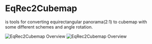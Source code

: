 # EqRec2Cubemap
is tools for converting equirectangular panorama(2:1) to cubemap with some different schemes and angle rotation.

<img src="http://i103.fastpic.ru/big/2018/0204/f4/9ca88c1f916af17a75b5937e30557ef4.jpg" alt="EqRec2Cubemap Overview">
<img src="http://i103.fastpic.ru/big/2018/0204/45/563fd953c6a2fc9aa58b4b87412cfa45.png" alt="EqRec2Cubemap Overview">
